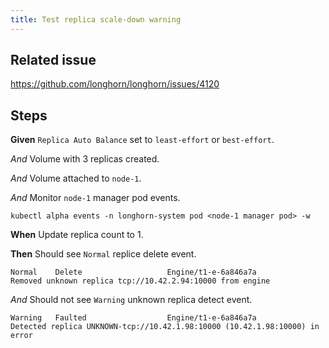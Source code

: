 ```yaml
---
title: Test replica scale-down warning
---
```


## Related issue
https://github.com/longhorn/longhorn/issues/4120

## Steps

**Given** `Replica Auto Balance` set to `least-effort` or `best-effort`.

*And* Volume with 3 replicas created.

*And* Volume attached to `node-1`.

*And* Monitor `node-1` manager pod events.
```
kubectl alpha events -n longhorn-system pod <node-1 manager pod> -w
```

**When** Update replica count to 1.

**Then** Should see `Normal` replice delete event.
```
Normal    Delete                   Engine/t1-e-6a846a7a                                Removed unknown replica tcp://10.42.2.94:10000 from engine
```

*And* Should not see `Warning` unknown replica detect event.
```
Warning   Faulted                  Engine/t1-e-6a846a7a                                   Detected replica UNKNOWN-tcp://10.42.1.98:10000 (10.42.1.98:10000) in error
```
